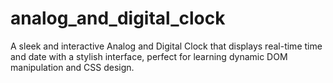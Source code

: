 # analog_and_digital_clock
A sleek and interactive Analog and Digital Clock that displays real-time time and date with a stylish interface, perfect for learning dynamic DOM manipulation and CSS design.
